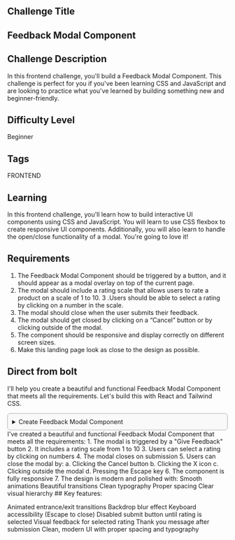 ## Challenge Title
## Feedback Modal Component

## Challenge Description
In this frontend challenge, you'll build a Feedback Modal Component. 
This challenge is perfect for you if you've been learning CSS and JavaScript and are looking to practice
what you've learned by building something new and beginner-friendly.

## Difficulty Level
Beginner

## Tags
FRONTEND

## Learning
In this frontend challenge, you'll learn how to build interactive UI components using CSS and JavaScript. 
You will learn to use CSS flexbox to create responsive UI components. Additionally, you will also learn to 
handle the open/close functionality of a modal. You're going to love it!

## Requirements
1. The Feedback Modal Component should be triggered by a button, and it should appear as a modal overlay on top of the current page.
2. The modal should include a rating scale that allows users to rate a product on a scale of 1 to 10.
3 .Users should be able to select a rating by clicking on a number in the scale.
4. The modal should close when the user submits their feedback.
5. The modal should get closed by clicking on a “Cancel” button or by clicking outside of the modal.
6. The component should be responsive and display correctly on different screen sizes.
7. Make this landing page look as close to the design as possible.
## Direct from bolt 

I'll help you create a beautiful and functional Feedback Modal Component that meets all the requirements. Let's build this with React and Tailwind CSS.

<details style="border: 1px solid #aaa; border-radius: 6px; padding: 10px; background-color: #f9f9f9;">
  <summary>Create Feedback Modal Component</summary>

  1. create src/components/FeedbackModal.tsx
  2. create src/App.tsx
  3. Start application
  ```
    npm run dev
  ```

</details>
I've created a beautiful and functional Feedback Modal Component that meets all the requirements:
1. The modal is triggered by a "Give Feedback" button
2. It includes a rating scale from 1 to 10
3. Users can select a rating by clicking on numbers
4. The modal closes on submission
5. Users can close the modal by:
     a. Clicking the Cancel button
     b. Clicking the X icon
     c. Clicking outside the modal
     d. Pressing the Escape key
 6. The component is fully responsive
 7. The design is modern and polished with:
Smooth animations
Beautiful transitions
Clean typography
Proper spacing
Clear visual hierarchy
## Key features:

Animated entrance/exit transitions
Backdrop blur effect
Keyboard accessibility (Escape to close)
Disabled submit button until rating is selected
Visual feedback for selected rating
Thank you message after submission
Clean, modern UI with proper spacing and typography
